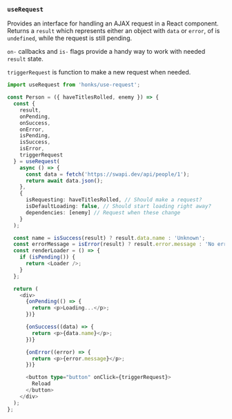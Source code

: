 ### `useRequest`

Provides an interface for handling an AJAX request in a React component.
Returns a `result` which represents either an object with `data` or `error`,
of is `undefined`, while the request is still pending.

`on-` callbacks and `is-` flags provide a handy way to work with needed `result`
state.

`triggerRequest` is function to make a new request when needed.

```typescript
import useRequest from 'honks/use-request';

const Person = ({ haveTitlesRolled, enemy }) => {
  const {
    result,
    onPending,
    onSuccess,
    onError,
    isPending,
    isSuccess,
    isError,
    triggerRequest
  } = useRequest(
    async () => {
      const data = fetch('https://swapi.dev/api/people/1');
      return await data.json();
    },
    {
      isRequesting: haveTitlesRolled, // Should make a request?
      isDefaultLoading: false, // Should start loading right away?
      dependencies: [enemy] // Request when these change
    }
  );

  const name = isSuccess(result) ? result.data.name : 'Unknown';
  const errorMessage = isError(result) ? result.error.message : 'No error';
  const renderLoader = () => {
    if (isPending()) {
      return <Loader />;
    }
  };

  return (
    <div>
      {onPending(() => {
        return <p>Loading...</p>;
      })}

      {onSuccess((data) => {
        return <p>{data.name}</p>;
      })}

      {onError((error) => {
        return <p>{error.message}</p>;
      })}

      <button type="button" onClick={triggerRequest}>
        Reload
      </button>
    </div>
  );
};
```

